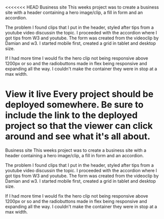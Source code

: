 <<<<<<< HEAD
Business site
This weeks project was to create a business site with a header containing a hero image/clip, a fill in form and an accordion.

The problem
I found clips that I put in the header, styled after tips from a youtube video discussin the topic. I proceeded with the accordion where I got tips from W3 and youtube. The form was created from the videoclip by Damian and w3. I started mobile first, created a grid in tablet and desktop size.

If I had more time I would fix the hero clip not being responsive above 1200px or so and the radiobuttons made in flex being responsive and expanding all the way. I couldn't make the container they were in stop at a max width.

View it live
Every project should be deployed somewhere. Be sure to include the link to the deployed project so that the viewer can click around and see what it's all about.
=======
Business site This weeks project was to create a business site with a header containing a hero image/clip, a fill in form and an accordion.

The problem I found clips that I put in the header, styled after tips from a youtube video discussin the topic. I proceeded with the accordion where I got tips from W3 and youtube. The form was created from the videoclip by Damian and w3. I started mobile first, created a grid in tablet and desktop size.

If I had more time I would fix the hero clip not being responsive above 1200px or so and the radiobuttons made in flex being responsive and expanding all the way. I couldn't make the container they were in stop at a max width.



